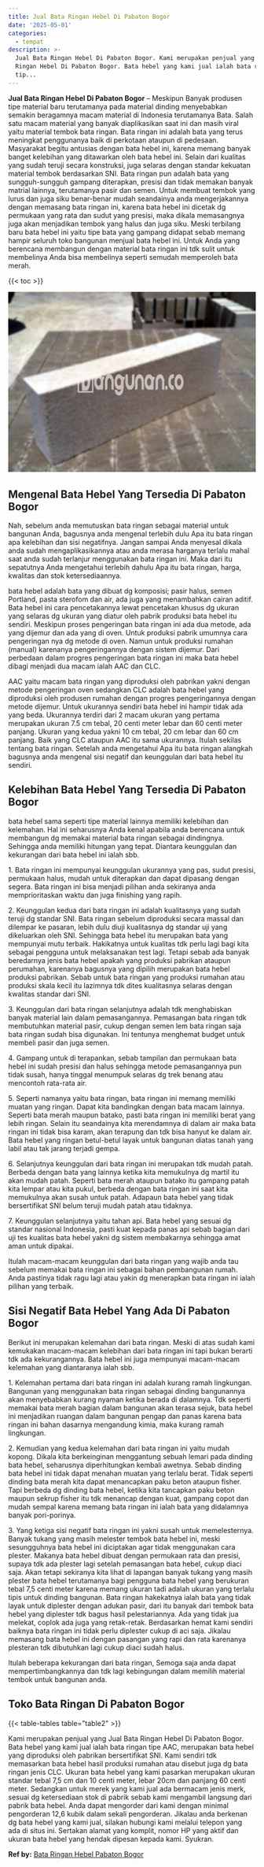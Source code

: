 ```yaml
---
title: Jual Bata Ringan Hebel Di Pabaton Bogor
date: '2025-05-01'
categories:
  - tempat
description: >-
  Jual Bata Ringan Hebel Di Pabaton Bogor. Kami merupakan penjual yang Jual Bata
  Ringan Hebel Di Pabaton Bogor. Bata hebel yang kami jual ialah bata ringan
  tip...
---
```


**Jual Bata Ringan Hebel Di Pabaton Bogor** – Meskipun Banyak produsen tipe material baru terutamanya pada material dinding menyebabkan semakin beragamnya macam material di Indonesia terutamanya Bata. Salah satu macam material yang banyak diaplikasikan saat ini dan masih viral yaitu material tembok bata ringan. Bata ringan ini adalah bata yang terus meningkat penggunanya baik di perkotaan ataupun di pedesaan. Masyarakat begitu antusias dengan bata hebel ini, karena memang banyak banget kelebihan yang ditawarkan oleh bata hebel ini. Selain dari kualitas yang sudah teruji secara konstruksi, juga selaras dengan standar kekuatan material tembok berdasarkan SNI. Bata ringan pun adalah bata yang sungguh-sungguh gampang diterapkan, presisi dan tidak memakan banyak matrial lainnya, terutamanya pasir dan semen. Untuk membuat tembok yang lurus dan juga siku benar-benar mudah seandainya anda mengerjakannya dengan memasang bata ringan ini, karena bata hebel ini dicetak dg permukaan yang rata dan sudut yang presisi, maka dikala memasangnya juga akan menjadikan tembok yang halus dan juga siku. Meski terbilang baru bata hebel ini yaitu tipe bata yang gampang didapat sebab memang hampir seluruh toko bangunan menjual bata hebel ini. Untuk Anda yang berencana membangun dengan material bata ringan ini tdk sulit untuk membelinya Anda bisa membelinya seperti semudah memperoleh bata merah.

{{< toc >}}

![Jual Bata Ringan Hebel Di Pabaton Bogor](/images/jual-hebel-murah-01.png)

## Mengenal Bata Hebel Yang Tersedia Di Pabaton Bogor

Nah, sebelum anda memutuskan bata ringan sebagai material untuk bangunan Anda, bagusnya anda mengenal terlebih dulu Apa itu bata ringan apa kelebihan dan sisi negatifnya. Jangan sampai Anda menyesal dikala anda sudah mengaplikasikannya atau anda merasa harganya terlalu mahal saat anda sudah terlanjur menggunakan bata ringan ini. Maka dari itu sepatutnya Anda mengetahui terlebih dahulu Apa itu bata ringan, harga, kwalitas dan stok ketersediaannya.

bata hebel adalah bata yang dibuat dg komposisi; pasir halus, semen Portland, pasta sterofom dan air, ada juga yang menambahkan cairan aditif. Bata hebel ini cara pencetakannya lewat pencetakan khusus dg ukuran yang selaras dg ukuran yang diatur oleh pabrik produksi bata hebel itu sendiri. Meskipun proses pengeringan bata ringan ini ada dua metode, ada yang dijemur dan ada yang di oven. Untuk produksi pabrik umumnya cara pengeringan nya dg metode di oven. Namun untuk produksi rumahan (manual) karenanya pengeringannya dengan sistem dijemur. Dari perbedaan dalam progres pengeringan bata ringan ini maka bata hebel dibagi menjadi dua macam ialah AAC dan CLC.

AAC yaitu macam bata ringan yang diproduksi oleh pabrikan yakni dengan metode pengeringan oven sedangkan CLC adalah bata hebel yang diproduksi oleh produsen rumahan dengan progres pengeringannya dengan metode dijemur. Untuk ukurannya sendiri bata hebel ini hampir tidak ada yang beda. Ukurannya terdiri dari 2 macam ukuran yang pertama merupakan ukuran 7.5 cm tebal, 20 centi meter lebar dan 60 centi meter panjang. Ukuran yang kedua yakni 10 cm tebal, 20 cm lebar dan 60 cm panjang. Baik yang CLC ataupun AAC itu sama ukurannya. Itulah sekilas tentang bata ringan. Setelah anda mengetahui Apa itu bata ringan alangkah bagusnya anda mengenal sisi negatif dan keunggulan dari bata hebel itu sendiri.

## Kelebihan Bata Hebel Yang Tersedia Di Pabaton Bogor

bata hebel sama seperti tipe material lainnya memiliki kelebihan dan kelemahan. Hal ini seharusnya Anda kenal apabila anda berencana untuk membangun dg memakai material bata ringan sebagai dindingnya. Sehingga anda memiliki hitungan yang tepat. Diantara keunggulan dan kekurangan dari bata hebel ini ialah sbb.

1\. Bata ringan ini mempunyai keunggulan ukurannya yang pas, sudut presisi, permukaan halus, mudah untuk diterapkan dan dapat dipasang dengan segera. Bata ringan ini bisa menjadi pilihan anda sekiranya anda memprioritaskan waktu dan juga finishing yang rapih.

2\. Keunggulan kedua dari bata ringan ini adalah kualitasnya yang sudah teruji dg standar SNI. Bata ringan sebelum diproduksi secara massal dan dilempar ke pasaran, lebih dulu diuji kualitasnya dg standar uji yang dikeluarkan oleh SNI. Sehingga bata hebel itu merupakan bata yang mempunyai mutu terbaik. Hakikatnya untuk kualitas tdk perlu lagi bagi kita sebagai pengguna untuk melaksanakan test lagi. Tetapi sebab ada banyak beredarnya jenis bata hebel apakah yang produksi pabrikan ataupun perumahan, karenanya bagusnya yang dipilih merupakan bata hebel produksi pabrikan. Sebab untuk bata ringan yang produksi rumahan atau produksi skala kecil itu lazimnya tdk dites kualitasnya selaras dengan kwalitas standar dari SNI.

3\. Keunggulan dari bata ringan selanjutnya adalah tdk menghabiskan banyak material lain dalam pemasangannya. Pemasangan bata ringan tdk membutuhkan material pasir, cukup dengan semen lem bata ringan saja bata ringan sudah bisa digunakan. Ini tentunya menghemat budget untuk membeli pasir dan juga semen.

4\. Gampang untuk di terapankan, sebab tampilan dan permukaan bata hebel ini sudah presisi dan halus sehingga metode pemasangannya pun tidak susah, hanya tinggal menumpuk selaras dg trek benang atau mencontoh rata-rata air.

5\. Seperti namanya yaitu bata ringan, bata ringan ini memang memiliki muatan yang ringan. Dapat kita bandingkan dengan bata macam lainnya. Seperti bata merah maupun batako, pasti bata ringan ini memiliki berat yang lebih ringan. Selain itu seandainya kita merendamnya di dalam air maka bata ringan ini tidak bisa karam, akan terapung dan tdk bisa hanyut ke dalam air. Bata hebel yang ringan betul-betul layak untuk bangunan diatas tanah yang labil atau tak jarang terjadi gempa.

6\. Selanjutnya keunggulan dari bata ringan ini merupakan tdk mudah patah. Berbeda dengan bata yang lainnya ketika kita memukulnya dg martil itu akan mudah patah. Seperti bata merah ataupun batako itu gampang patah kita lempar atau kita pukul, berbeda dengan bata ringan ini saat kita memukulnya akan susah untuk patah. Adapaun bata hebel yang tidak bersertifikat SNI belum teruji mudah patah atau tidaknya.

7\. Keunggulan selanjutnya yaitu tahan api. Bata hebel yang sesuai dg standar nasional Indonesia, pasti kuat kepada panas api sebab bagian dari uji tes kualitas bata hebel yakni dg sistem membakarnya sehingga amat aman untuk dipakai.

Itulah macam-macam keunggulan dari bata ringan yang wajib anda tau sebelum memakai bata ringan ini sebagai bahan pembangunan rumah. Anda pastinya tidak ragu lagi atau yakin dg menerapkan bata ringan ini ialah pilihan yang terbaik.

## Sisi Negatif Bata Hebel Yang Ada Di Pabaton Bogor

Berikut ini merupakan kelemahan dari bata ringan. Meski di atas sudah kami kemukakan macam-macam kelebihan dari bata ringan ini tapi bukan berarti tdk ada kekurangannya. Bata hebel ini juga mempunyai macam-macam kelemahan yang diantaranya ialah sbb.

1\. Kelemahan pertama dari bata ringan ini adalah kurang ramah lingkungan. Bangunan yang menggunakan bata ringan sebagai dinding bangunannya akan menyebabkan kurang nyaman ketika berada di dalamnya. Tdk seperti memakai bata merah bagian dalam bangunan akan terasa sejuk, bata hebel ini menjadikan ruangan dalam bangunan pengap dan panas karena bata ringan ini bahan dasarnya mengandung kimia, maka kurang ramah lingkungan.

2\. Kemudian yang kedua kelemahan dari bata ringan ini yaitu mudah kopong. Dikala kita berkeinginan menggantung sebuah lemari pada dinding bata hebel, seharusnya diperhitungkan kembali awetnya. Sebab dinding bata hebel ini tidak dapat menahan muatan yang terlalu berat. Tidak seperti dinding bata merah kita dapat menancapkan paku beton ataupun fisher. Tapi berbeda dg dinding bata hebel, ketika kita tancapkan paku beton maupun sekrup fisher itu tdk menancap dengan kuat, gampang copot dan mudah sempal karena memang bata ringan ini ialah bata yang didalamnya banyak pori-porinya.

3\. Yang ketiga sisi negatif bata ringan ini yakni susah untuk memelesternya. Banyak tukang yang masih melester tembok bata hebel ini, meski sesungguhnya bata hebel ini diciptakan agar tidak menggunakan cara plester. Makanya bata hebel dibuat dengan permukaan rata dan presisi, supaya tdk ada plester lagi setelah pemasangan bata hebel, cukup diaci saja. Akan tetapi sekiranya kita lihat di lapangan banyak tukang yang masih plester bata hebel terutamanya bagi pengguna bata hebel yang berukuran tebal 7,5 centi meter karena memang ukuran tadi adalah ukuran yang terlalu tipis untuk dinding bangunan. Bata ringan hakekatnya ialah bata yang tidak layak untuk diplester dengan adukan pasir, dari itu banyak dari tembok bata hebel yang diplester tdk bagus hasil pelestariannya. Ada yang tidak jua melekat, coplok ada juga yang retak-retak. Berdasarkan hemat kami sendiri baiknya bata ringan ini tidak perlu diplester cukup di aci saja. Jikalau memasang bata hebel ini dengan pasangan yang rapi dan rata karenanya plesteran tdk dibutuhkan lagi cukup diaci sudah halus.

Itulah beberapa kekurangan dari bata ringan, Semoga saja anda dapat mempertimbangkannya dan tdk lagi kebingungan dalam memilih material tembok untuk bangunan anda.

## Toko Bata Ringan Di Pabaton Bogor

{{< table-tables table="table2" >}}

Kami merupakan penjual yang Jual Bata Ringan Hebel Di Pabaton Bogor. Bata hebel yang kami jual ialah bata ringan tipe AAC, merupakan bata hebel yang diproduksi oleh pabrikan bersertifikat SNI. Kami sendiri tdk memasarkan bata hebel hasil produksi rumahan atau disebut juga dg bata ringan jenis CLC. Ukuran bata hebel yang kami pasarkan merupakan ukuran standar tebal 7,5 cm dan 10 centi meter, lebar 20cm dan panjang 60 centi meter. Sedangkan untuk merek yang kami jual ada bermacam jenis merk, sesuai dg ketersediaan stok di pabrik sebab kami mengambil langsung dari pabrik bata hebel. Anda dapat mengorder dari kami dengan minimal pengorderan 12,6 kubik dalam sekali pengorderan. Jikalau anda berkenan dg bata hebel yang kami jual, silakan hubungi kami melalui telepon yang ada di situs ini. Sertakan alamat yang komplit, nomor HP yang aktif dan ukuran bata hebel yang hendak dipesan kepada kami. Syukran.

**Ref by:** [Bata Ringan Hebel Pabaton Bogor](https://id.wikipedia.org/wiki/Bata)

